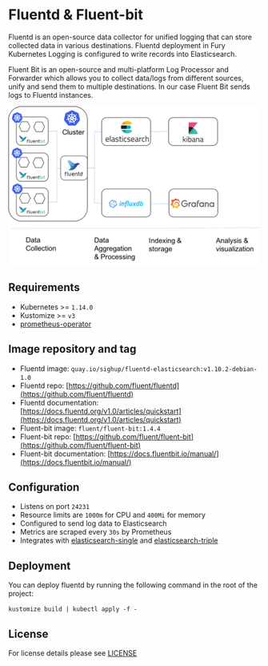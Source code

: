 # Fluentd & Fluent-bit

Fluentd is an open-source data collector for unified logging that can store
collected data in various destinations. Fluentd deployment in Fury Kubernetes
Logging is configured to write records into Elasticsearch.

Fluent Bit is an open-source and multi-platform Log Processor and Forwarder which allows you to collect data/logs from different sources,
unify and send them to multiple destinations. In our case Fluent Bit sends logs to Fluentd instances.

![Diagram](../../docs/images/fluentd-fluentbit.png)

## Requirements

- Kubernetes >= `1.14.0`
- Kustomize >= `v3`
- [prometheus-operator](https://github.com/sighup-io/fury-kubernetes-monitoring/blob/master/prometheus-operator)


## Image repository and tag

* Fluentd image: `quay.io/sighup/fluentd-elasticsearch:v1.10.2-debian-1.0`
* Fluentd repo: [https://github.com/fluent/fluentd](https://github.com/fluent/fluentd)
* Fluentd documentation:
[https://docs.fluentd.org/v1.0/articles/quickstart](https://docs.fluentd.org/v1.0/articles/quickstart)
* Fluent-bit image: `fluent/fluent-bit:1.4.4`
* Fluent-bit repo: [https://github.com/fluent/fluent-bit](https://github.com/fluent/fluent-bit)
* Fluent-bit documentation: [https://docs.fluentbit.io/manual/](https://docs.fluentbit.io/manual/)


## Configuration

- Listens on port `24231`
- Resource limits are `1000m` for CPU and `400Mi` for memory
- Configured to send log data to Elasticsearch
- Metrics are scraped every `30s` by Prometheus
- Integrates with [elasticsearch-single](../elasticsearch-single) and
  [elasticsearch-triple](../elasticsearch-triple)


## Deployment

You can deploy fluentd by running the following command in the root of the project:

```shell
kustomize build | kubectl apply -f -
```


## License

For license details please see [LICENSE](../../LICENSE)
